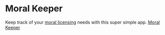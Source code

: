 # Moral Keeper
Keep track of your [moral licensing](https://en.wikipedia.org/wiki/Self-licensing) needs with this super simple app.
[Moral Keeper](https://itspopon.github.io/moral-keeper/)
